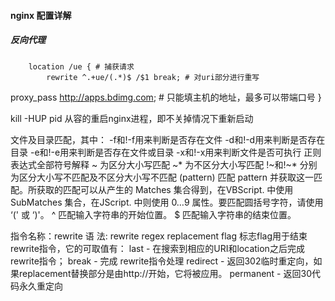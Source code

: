 #### nginx 配置详解
##### 反向代理

        location /ue { # 捕获请求
            rewrite ^.+ue/(.*)$ /$1 break; # 对uri部分进行重写
proxy_pass http://apps.bdimg.com;  # 只能填主机的地址，最多可以带端口号
        }

kill -HUP pid 从容的重启nginx进程，即不关掉情况下重新启动

文件及目录匹配，其中：
-f和!-f用来判断是否存在文件
-d和!-d用来判断是否存在目录
-e和!-e用来判断是否存在文件或目录
-x和!-x用来判断文件是否可执行
正则表达式全部符号解释
~ 为区分大小写匹配
~* 为不区分大小写匹配
!~和!~* 分别为区分大小写不匹配及不区分大小写不匹配
(pattern) 匹配 pattern 并获取这一匹配。所获取的匹配可以从产生的 Matches 集合得到，在VBScript. 中使用 SubMatches 集合，在JScript. 中则使用 $0…$9 属性。要匹配圆括号字符，请使用 ‘\(' 或 ‘\)'。
^ 匹配输入字符串的开始位置。
$ 匹配输入字符串的结束位置。

指令名称：rewrite
语    法: rewrite regex replacement flag
标志flag用于结束rewrite指令，它的可取值有：
last - 在搜索到相应的URI和location之后完成rewrite指令；
break - 完成 rewrite指令处理
redirect - 返回302临时重定向，如果replacement替换部分是由http://开始，它将被应用。
permanent - 返回30代码永久重定向
